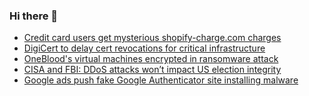 ### Hi there 👋

<!--START_SECTION:feed-->
* [Credit card users get mysterious shopify-charge.com charges](https://www.bleepingcomputer.com/news/security/credit-card-users-get-mysterious-shopify-chargecom-charges/)
* [DigiCert to delay cert revocations for critical infrastructure](https://www.bleepingcomputer.com/news/security/digicert-to-delay-cert-revocations-for-critical-infrastructure/)
* [OneBlood's virtual machines encrypted in ransomware attack](https://www.bleepingcomputer.com/news/security/onebloods-virtual-machines-encrypted-in-ransomware-attack/)
* [CISA and FBI: DDoS attacks won’t impact US election integrity](https://www.bleepingcomputer.com/news/security/cisa-and-fbi-ddos-attacks-wont-impact-us-election-integrity/)
* [Google ads push fake Google Authenticator site installing malware](https://www.bleepingcomputer.com/news/security/google-ads-push-fake-google-authenticator-site-installing-malware/)
<!--END_SECTION:feed-->

<!--
**frankenk/frankenk** is a ✨ _special_ ✨ repository because its `README.md` (this file) appears on your GitHub profile.

Here are some ideas to get you started:

- 🔭 I’m currently working on ...
- 🌱 I’m currently learning ...
- 👯 I’m looking to collaborate on ...
- 🤔 I’m looking for help with ...
- 💬 Ask me about ...
- 📫 How to reach me: ...
- 😄 Pronouns: ...
- ⚡ Fun fact: ...
-->




